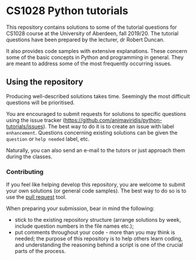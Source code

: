 # CS1028 Python tutorials
This repository contains solutions to some of the tutorial questions
for CS1028 course at the University of Aberdeen, fall 2019/20.
The tutorial questions have been prepared by the lecturer, dr Robert Duncan.

It also provides code samples with extensive explanations.
These concern some of the basic concepts in Python and programming in general.
They are meant to address some of the most frequently occurring issues.

## Using the repository
Producing well-described solutions takes time.
Seemingly the most difficult questions will be prioritised.

You are encouraged to submit requests for solutions to specific questions
using the issue tracker (https://github.com/animaviridis/python-tutorials/issues).
The best way to do it is to create an issue with label `enhancement`.
Questions concerning existing solutions can be given the `question` or `help needed` label, etc.

Naturally, you can also send an e-mail to the tutors or just approach them during the classes.

### Contributing
If you feel like helping develop this repository, you are welcome to submit your own solutions
(or general code samples). The best way to do so is to use the 
[pull request](https://help.github.com/en/github/collaborating-with-issues-and-pull-requests/about-pull-requests) tool.

When preparing your submission, bear in mind the following:
- stick to the existing repository structure (arrange solutions by week, 
include question numbers in the file names etc.);
- put comments throughout your code - more than you may think is needed;
the purpose of this repository is to help others learn coding, and understanding
the reasoning behind a script is one of the crucial parts of the process.
